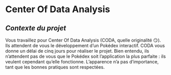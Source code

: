 # Center Of Data Analysis

## *Contexte du projet*
Vous travaillez pour Center Of Data Analysis (CODA, quelle originalité 😏). Ils attendent de vous le
développement d’un Pokédex interactif.
CODA vous donne un délai de cinq jours pour réaliser le projet. Bien entendu, ils n’attendent pas de
vous que le Pokédex soit l’application la plus parfaite : ils veulent cependant qu’elle fonctionne.
L’apparence n’a pas d’importance, tant que les bonnes pratiques sont respectées.
